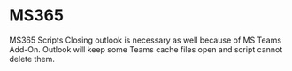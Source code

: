 # MS365
MS365 Scripts
Closing outlook is necessary as well because of MS Teams Add-On. Outlook will keep some Teams cache files open and script cannot delete them. 
